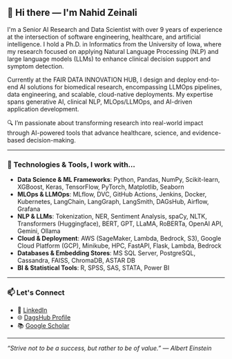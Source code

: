## 👋 Hi there — I'm Nahid Zeinali

I'm a Senior AI Research and Data Scientist with over 9 years of experience at the intersection of software engineering, healthcare, and artificial intelligence. I hold a Ph.D. in Informatics from the University of Iowa, where my research focused on applying Natural Language Processing (NLP) and large language models (LLMs) to enhance clinical decision support and symptom detection.

Currently at the FAIR DATA INNOVATION HUB, I design and deploy end-to-end AI solutions for biomedical research, encompassing LLMOps pipelines, data engineering, and scalable, cloud-native deployments. My expertise spans generative AI, clinical NLP, MLOps/LLMOps, and AI-driven application development.

🔍 I’m passionate about transforming research into real-world impact through AI-powered tools that advance healthcare, science, and evidence-based decision-making.

---

### 🔧 Technologies & Tools, I work with...
- **Data Science & ML Frameworks**: Python, Pandas, NumPy, Scikit-learn, XGBoost, Keras, TensorFlow, PyTorch, Matplotlib, Seaborn 
- **MLOps & LLMOps**: MLflow, DVC, GitHub Actions, Jenkins, Docker, Kubernetes, LangChain, LangGraph, LangSmith, DAGsHub, Airflow, Grafana  
- **NLP & LLMs**: Tokenization, NER, Sentiment Analysis, spaCy, NLTK, Transformers (Huggingface), BERT, GPT, LLaMA, RoBERTa, OpenAI API, Gemini, Ollama  
- **Cloud & Deployment**: AWS (SageMaker, Lambda, Bedrock, S3), Google Cloud Platform (GCP), Minikube, HPC, FastAPI, Flask, Lambda, Bedrock  
- **Databases & Embedding Stores**: MS SQL Server, PostgreSQL, Cassandra, FAISS, ChromaDB, ASTAR DB  
- **BI & Statistical Tools**: R, SPSS, SAS, STATA, Power BI  

---

### 📫 Let's Connect

- 💼 [LinkedIn](https://www.linkedin.com/in/nahid-zeinali-15440910b/)  
- 🌐 [DagsHub Profile](https://dagshub.com/nahidzeinali2021)  
- 📚 [Google Scholar](https://scholar.google.com/citations?hl=en&user=RRW-qkEAAAAJ)

---

_“Strive not to be a success, but rather to be of value.” — Albert Einstein_
